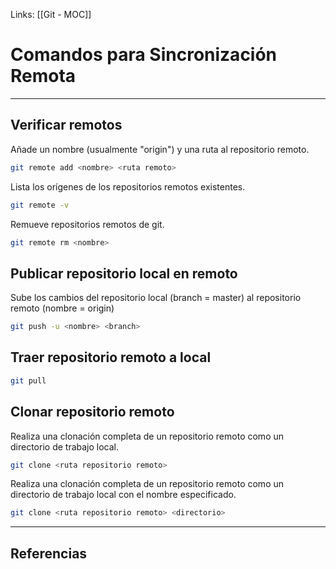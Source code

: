Links: [[Git - MOC]]

# Comandos para Sincronización Remota
---

## Verificar remotos

Añade un nombre (usualmente "origin") y una ruta al repositorio remoto.
```bash
git remote add <nombre> <ruta remoto>
```

Lista los orígenes de los repositorios remotos existentes.
```bash
git remote -v
```

Remueve repositorios remotos de git.
```bash
git remote rm <nombre>
```

## Publicar repositorio local en remoto

Sube los cambios del repositorio local (branch = master) al repositorio remoto (nombre = origin)
```bash
git push -u <nombre> <branch>
```

## Traer repositorio remoto a local

```bash
git pull
```

## Clonar repositorio remoto

Realiza una clonación completa de un repositorio remoto como un directorio de trabajo local.
```bash
git clone <ruta repositorio remoto>
```

Realiza una clonación completa de un repositorio remoto como un directorio de trabajo local con el nombre especificado.
```bash
git clone <ruta repositorio remoto> <directorio>
```

---

## Referencias
